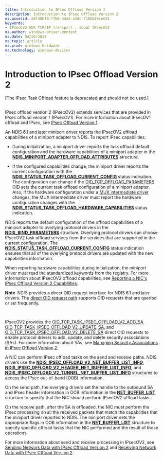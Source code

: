 ```yaml
---
title: Introduction to IPsec Offload Version 2
description: Introduction to IPsec Offload Version 2
ms.assetid: d8fd0bf8-f7b6-44ad-a3dc-f10bb20ce651
keywords:
- IPsecOV2 WDK TCP/IP transport , about IPsecOV2
ms.author: windows-driver-content
ms.date: 04/20/2017
ms.topic: article
ms.prod: windows-hardware
ms.technology: windows-devices
---
```


# Introduction to IPsec Offload Version 2

\[The IPsec Task Offload feature is deprecated and should not be used.\]

## <a href="" id="ddk-introduction-to-ipsec-offload-version-2-ng"></a>


IPsec offload version 2 (IPsecOV2) extends services that are provided in IPsec offload version 1 (IPsecOV1). For more information about IPsecOV1 offload and IPsec, see [IPsec Offload Version 1](ipsec-offload-version-1.md).

An NDIS 6.1 and later miniport driver reports the IPsecOV2 offload capabilities of a miniport adapter to NDIS. To report IPsec capabilities:

-   During initialization, a miniport driver reports the task offload default configuration and the hardware capabilities of a miniport adapter in the [**NDIS\_MINIPORT\_ADAPTER\_OFFLOAD\_ATTRIBUTES**](https://msdn.microsoft.com/library/windows/hardware/ff565930) structure.

-   If the configured capabilities change, the miniport driver reports the current configuration with the [**NDIS\_STATUS\_TASK\_OFFLOAD\_CURRENT\_CONFIG**](https://msdn.microsoft.com/library/windows/hardware/ff567424) status indication. The configuration can change if the [OID\_TCP\_OFFLOAD\_PARAMETERS](https://msdn.microsoft.com/library/windows/hardware/ff569807) OID sets the current task offload configuration of a miniport adapter. Also, if the hardware configuration under a [MUX intermediate driver](ndis-mux-intermediate-drivers.md) changes, the MUX intermediate driver must report the hardware configuration changes with the [**NDIS\_STATUS\_TASK\_OFFLOAD\_HARDWARE\_CAPABILITIES**](https://msdn.microsoft.com/library/windows/hardware/ff567425) status indication.

NDIS reports the default configuration of the offload capabilities of a miniport adapter to overlying protocol drivers in the [**NDIS\_BIND\_PARAMETERS**](https://msdn.microsoft.com/library/windows/hardware/ff564832) structure. Overlying protocol drivers can choose IPsecOV2 task offload services from the services that are supported in the current configuration. The [**NDIS\_STATUS\_TASK\_OFFLOAD\_CURRENT\_CONFIG**](https://msdn.microsoft.com/library/windows/hardware/ff567424) status indication ensures that all of the overlying protocol drivers are updated with the new capabilities information.

When reporting hardware capabilities during initialization, the miniport driver must read the standardized keywords from the registry. For more information about IPsecOV2 offload capabilities, see [Reporting a NIC's IPsec Offload Version 2 Capabilities](reporting-a-nic-s-ipsec-offload-version-2-capabilities.md).

**Note**  NDIS provides a direct OID request interface for NDIS 6.1 and later drivers. The [direct OID request path](https://msdn.microsoft.com/library/windows/hardware/ff564736) supports OID requests that are queried or set frequently.

 

IPsecOV2 provides the [OID\_TCP\_TASK\_IPSEC\_OFFLOAD\_V2\_ADD\_SA](https://msdn.microsoft.com/library/windows/hardware/ff569812), [OID\_TCP\_TASK\_IPSEC\_OFFLOAD\_V2\_UPDATE\_SA](https://msdn.microsoft.com/library/windows/hardware/ff569814), and [OID\_TCP\_TASK\_IPSEC\_OFFLOAD\_V2\_DELETE\_SA](https://msdn.microsoft.com/library/windows/hardware/ff569813) direct OID requests to enable protocol drivers to add, update, and delete security associations (SAs). For more information about SAs, see [Managing Security Associations in IPsec Offload Version 2](managing-security-associations-in-ipsec-offload-version-2.md).

A NIC can perform IPsec offload tasks on the send and receive paths. NDIS drivers use the [**NDIS\_IPSEC\_OFFLOAD\_V2\_NET\_BUFFER\_LIST\_INFO**](https://msdn.microsoft.com/library/windows/hardware/ff565818), [**NDIS\_IPSEC\_OFFLOAD\_V2\_HEADER\_NET\_BUFFER\_LIST\_INFO**](https://msdn.microsoft.com/library/windows/hardware/ff565812), and [**NDIS\_IPSEC\_OFFLOAD\_V2\_TUNNEL\_NET\_BUFFER\_LIST\_INFO**](https://msdn.microsoft.com/library/windows/hardware/ff565843) structures to access the IPsec out-of-band (OOB) information.

On the send path, the overlying drivers set the handle to the outbound SA and IPsec header information in OOB information in the [**NET\_BUFFER\_LIST**](https://msdn.microsoft.com/library/windows/hardware/ff568388) structure to specify that the NIC should perform IPsecOV2 offload tasks.

On the receive path, after the SA is offloaded, the NIC must perform the IPsec processing on all the received packets that match the capabilities that the miniport driver reported to NDIS. The miniport driver sets the appropriate flags in OOB information in the [**NET\_BUFFER\_LIST**](https://msdn.microsoft.com/library/windows/hardware/ff568388) structure to specify specific offload tasks that the NIC performed and the result of those operations.

For more information about send and receive processing in IPsecOV2, see [Sending Network Data with IPsec Offload Version 2](sending-network-data-with-ipsec-offload-version-2.md) and [Receiving Network Data with IPsec Offload Version 2](receiving-network-data-with-ipsec-offload-version-2.md).

 

 





